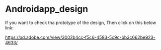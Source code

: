# Androidapp_design

If you want to check tha prototype of the design, Then click on this below link:


https://xd.adobe.com/view/3002b4cc-f5c6-4583-5c9c-bb3c662be923-4633/
